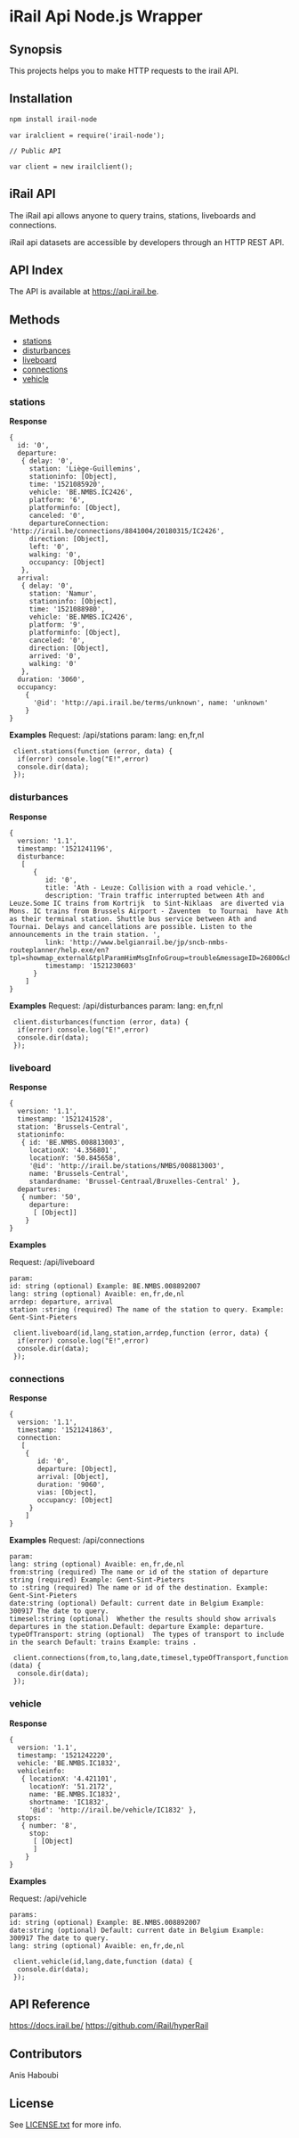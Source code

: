# iRail Api Node.js Wrapper

## Synopsis

This projects helps you to make HTTP requests to the irail API.


## Installation

```sh
npm install irail-node
```

```javasctipt
var iralclient = require('irail-node');
```

```javasctipt
// Public API

var client = new irailclient();

```

## iRail API

The iRail api allows anyone to query trains, stations, liveboards and connections.

iRail api datasets are accessible by developers through an HTTP REST API.


## API Index
The API is available at https://api.irail.be.


## Methods

* [stations](#stations)
* [disturbances](#disturbances)
* [liveboard](#liveboard)
* [connections](#connections)
* [vehicle](#vehicle)


### stations

**Response**

```javasctipt
{ 
  id: '0',
  departure:
   { delay: '0',
     station: 'Liège-Guillemins',
     stationinfo: [Object],
     time: '1521085920',
     vehicle: 'BE.NMBS.IC2426',
     platform: '6',
     platforminfo: [Object],
     canceled: '0',
     departureConnection: 'http://irail.be/connections/8841004/20180315/IC2426',
     direction: [Object],
     left: '0',
     walking: '0',
     occupancy: [Object] 
   },
  arrival:
   { delay: '0',
     station: 'Namur',
     stationinfo: [Object],
     time: '1521088980',
     vehicle: 'BE.NMBS.IC2426',
     platform: '9',
     platforminfo: [Object],
     canceled: '0',
     direction: [Object],
     arrived: '0',
     walking: '0' 
   },
  duration: '3060',
  occupancy: 
    { 
      '@id': 'http://api.irail.be/terms/unknown', name: 'unknown' 
    } 
}
```

**Examples**
Request:
    /api/stations
    param: 
    lang: en,fr,nl

```javasctipt
 client.stations(function (error, data) {
  if(error) console.log("E!",error)
  console.dir(data);
 });

```


### disturbances

**Response**

```javasctipt
{ 
  version: '1.1',
  timestamp: '1521241196',
  disturbance:
   [ 
      { 
         id: '0',
         title: 'Ath - Leuze: Collision with a road vehicle.',
         description: 'Train traffic interrupted between Ath and Leuze.Some IC trains from Kortrijk  to Sint-Niklaas  are diverted via Mons. IC trains from Brussels Airport - Zaventem  to Tournai  have Ath as their terminal station. Shuttle bus service between Ath and Tournai. Delays and cancellations are possible. Listen to the announcements in the train station. ',
         link: 'http://www.belgianrail.be/jp/sncb-nmbs-routeplanner/help.exe/en?tpl=showmap_external&tplParamHimMsgInfoGroup=trouble&messageID=26800&channelFilter=custom2,livemap,rss_line_10,twitter,custom1,timetable&',
         timestamp: '1521230603' 
      }
    ] 
}
```

**Examples**
Request:
    /api/disturbances
    param: 
    lang: en,fr,nl
    
```javasctipt
 client.disturbances(function (error, data) {
  if(error) console.log("E!",error)
  console.dir(data);
 });

```


### liveboard

**Response**

```javasctipt
{ 
  version: '1.1',
  timestamp: '1521241528',
  station: 'Brussels-Central',
  stationinfo:
   { id: 'BE.NMBS.008813003',
     locationX: '4.356801',
     locationY: '50.845658',
     '@id': 'http://irail.be/stations/NMBS/008813003',
     name: 'Brussels-Central',
     standardname: 'Brussel-Centraal/Bruxelles-Central' },
  departures:
   { number: '50',
     departure:
      [ [Object]]
    }
}
```

**Examples**

Request:
    /api/liveboard
    
    param: 
    id: string (optional) Example: BE.NMBS.008892007     
    lang: string (optional) Avaible: en,fr,de,nl
    arrdep: departure, arrival 
    station :string (required) The name of the station to query. Example: Gent-Sint-Pieters 
    
```javasctipt
 client.liveboard(id,lang,station,arrdep,function (error, data) {
  if(error) console.log("E!",error)
  console.dir(data);
 });

```


### connections

**Response**
```javasctipt
{ 
  version: '1.1',
  timestamp: '1521241863',
  connection:
   [ 
    {  
       id: '0',
       departure: [Object],
       arrival: [Object],
       duration: '9060',
       vias: [Object],
       occupancy: [Object] 
     }
    ] 
}
```

**Examples**
Request:
    /api/connections

    param:  
    lang: string (optional) Avaible: en,fr,de,nl
    from:string (required) The name or id of the station of departure string (required) Example: Gent-Sint-Pieters
    to :string (required) The name or id of the destination. Example: Gent-Sint-Pieters   
    date:string (optional) Default: current date in Belgium Example: 300917 The date to query.
    timesel:string (optional)  Whether the results should show arrivals departures in the station.Default: departure Example: departure.
    typeOfTransport: string (optional)  The types of transport to include in the search Default: trains Example: trains .

   

    
```javasctipt
 client.connections(from,to,lang,date,timesel,typeOfTransport,function (data) {
  console.dir(data);
 });

```



### vehicle

**Response**
```javasctipt
{ 
  version: '1.1',
  timestamp: '1521242220',
  vehicle: 'BE.NMBS.IC1832',
  vehicleinfo:
   { locationX: '4.421101',
     locationY: '51.2172',
     name: 'BE.NMBS.IC1832',
     shortname: 'IC1832',
     '@id': 'http://irail.be/vehicle/IC1832' },
  stops:
   { number: '8',
     stop:
      [ [Object]
      ] 
    } 
}
```

**Examples**

Request:
    /api/vehicle
    
    params: 
    id: string (optional) Example: BE.NMBS.008892007  
    date:string (optional) Default: current date in Belgium Example: 300917 The date to query.
    lang: string (optional) Avaible: en,fr,de,nl     
    
```javasctipt
 client.vehicle(id,lang,date,function (data) {
  console.dir(data);
 });

```


## API Reference

https://docs.irail.be/
https://github.com/iRail/hyperRail


## Contributors

Anis Haboubi

## License

See [LICENSE.txt](LICENSE.txt) for more info.